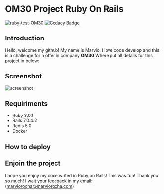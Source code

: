 # OM30 Project Ruby On Rails

[![ruby-test-OM30](https://github.com/marviorocha/om30_project/actions/workflows/ruby_on_rails.yml/badge.svg)](https://github.com/marviorocha/om30_project/actions/workflows/ruby_on_rails.yml)
[![Codacy Badge](https://app.codacy.com/project/badge/Grade/9ea072453dc9443e808b1288038593aa)](https://www.codacy.com/gh/marviorocha/om30_project/dashboard?utm_source=github.com&amp;utm_medium=referral&amp;utm_content=marviorocha/om30_project&amp;utm_campaign=Badge_Grade)
## Introduction
Hello, welcome my github! My name is Marvio, I love code develop and this is a 
challenge for a offer in company **OM30** Where put all details for this project in below:

## Screenshot
![screenshot](https://user-images.githubusercontent.com/1095267/224639071-545776fc-e2bd-472f-9716-0d24efdd2cc1.png)
 

## Requiriments

 - Ruby 3.0.1
 - Rails 7.0.4.2
 - Redis 5.0
 - Docker

## How to deploy

## Enjoin the project

I hope you enjoy my code writed in Ruby on Rails! This was fun! Thank you so much! 
I wait your feedback in my email: ([marviorocha@marviorocha.com](mailto:marviorocha@marviorocha.com))